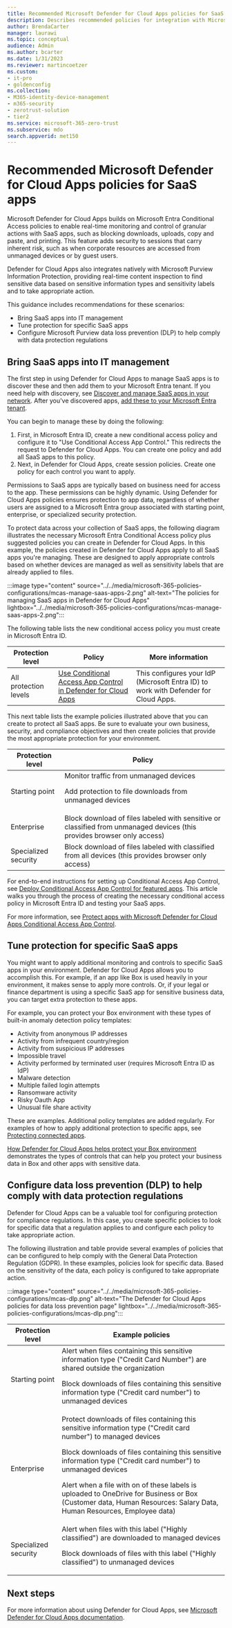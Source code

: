 ```yaml
---
title: Recommended Microsoft Defender for Cloud Apps policies for SaaS apps
description: Describes recommended policies for integration with Microsoft Defender for Cloud Apps.
author: BrendaCarter
manager: laurawi
ms.topic: conceptual
audience: Admin
ms.author: bcarter
ms.date: 1/31/2023
ms.reviewer: martincoetzer
ms.custom:
- it-pro
- goldenconfig
ms.collection:
- M365-identity-device-management
- m365-security
- zerotrust-solution
- tier2
ms.service: microsoft-365-zero-trust
ms.subservice: mdo
search.appverid: met150
---
```


# Recommended Microsoft Defender for Cloud Apps policies for SaaS apps

Microsoft Defender for Cloud Apps builds on Microsoft Entra Conditional Access policies to enable real-time monitoring and control of granular actions with SaaS apps, such as blocking downloads, uploads, copy and paste, and printing. This feature adds security to sessions that carry inherent risk, such as when corporate resources are accessed from unmanaged devices or by guest users.

Defender for Cloud Apps also integrates natively with Microsoft Purview Information Protection, providing real-time content inspection to find sensitive data based on sensitive information types and sensitivity labels and to take appropriate action.

This guidance includes recommendations for these scenarios:

- Bring SaaS apps into IT management
- Tune protection for specific SaaS apps
- Configure Microsoft Purview data loss prevention (DLP) to help comply with data protection regulations

## Bring SaaS apps into IT management

The first step in using Defender for Cloud Apps to manage SaaS apps is to discover these and then add them to your Microsoft Entra tenant. If you need help with discovery, see [Discover and manage SaaS apps in your network](/cloud-app-security/tutorial-shadow-it). After you've discovered apps, [add these to your Microsoft Entra tenant](/azure/active-directory/manage-apps/add-application-portal).

You can begin to manage these by doing the following:

1. First, in Microsoft Entra ID, create a new conditional access policy and configure it to "Use Conditional Access App Control." This redirects the request to Defender for Cloud Apps. You can create one policy and add all SaaS apps to this policy.
1. Next, in Defender for Cloud Apps, create session policies. Create one policy for each control you want to apply.

Permissions to SaaS apps are typically based on business need for access to the app. These permissions can be highly dynamic. Using Defender for Cloud Apps policies ensures protection to app data, regardless of whether users are assigned to a Microsoft Entra group associated with starting point, enterprise, or specialized security protection.

To protect data across your collection of SaaS apps, the following diagram illustrates the necessary Microsoft Entra Conditional Access policy plus suggested policies you can create in Defender for Cloud Apps. In this example, the policies created in Defender for Cloud Apps apply to all SaaS apps you're managing. These are designed to apply appropriate controls based on whether devices are managed as well as sensitivity labels that are already applied to files.

:::image type="content" source="../../media/microsoft-365-policies-configurations/mcas-manage-saas-apps-2.png" alt-text="The policies for managing SaaS apps in Defender for Cloud Apps" lightbox="../../media/microsoft-365-policies-configurations/mcas-manage-saas-apps-2.png":::

The following table lists the new conditional access policy you must create in Microsoft Entra ID.

|Protection level|Policy|More information|
|---|---|---|
|All protection levels|[Use Conditional Access App Control in Defender for Cloud Apps](/cloud-app-security/proxy-deployment-aad#configure-integration-with-azure-ad)|This configures your IdP (Microsoft Entra ID) to work with Defender for Cloud Apps.|

This next table lists the example policies illustrated above that you can create to protect all SaaS apps. Be sure to evaluate your own business, security, and compliance objectives and then create policies that provide the most appropriate protection for your environment.

|Protection level|Policy|
|---|---|
|Starting point|Monitor traffic from unmanaged devices <p> Add protection to file downloads from unmanaged devices|
|Enterprise|Block download of files labeled with sensitive or classified from unmanaged devices (this provides browser only access)|
|Specialized security|Block download of files labeled with classified from all devices (this provides browser only access)|

For end-to-end instructions for setting up Conditional Access App Control, see [Deploy Conditional Access App Control for featured apps](/cloud-app-security/proxy-deployment-aad). This article walks you through the process of creating the necessary conditional access policy in Microsoft Entra ID and testing your SaaS apps.

For more information, see [Protect apps with Microsoft Defender for Cloud Apps Conditional Access App Control](/cloud-app-security/proxy-intro-aad).

## Tune protection for specific SaaS apps

You might want to apply additional monitoring and controls to specific SaaS apps in your environment. Defender for Cloud Apps allows you to accomplish this. For example, if an app like Box is used heavily in your environment, it makes sense to apply more controls. Or, if your legal or finance department is using a specific SaaS app for sensitive business data, you can target extra protection to these apps.

For example, you can protect your Box environment with these types of built-in anomaly detection policy templates:

- Activity from anonymous IP addresses
- Activity from infrequent country/region
- Activity from suspicious IP addresses
- Impossible travel
- Activity performed by terminated user (requires Microsoft Entra ID as IdP)
- Malware detection
- Multiple failed login attempts
- Ransomware activity
- Risky Oauth App
- Unusual file share activity

These are examples. Additional policy templates are added regularly. For examples of how to apply additional protection to specific apps, see [Protecting connected apps](/cloud-app-security/protect-connected-apps).

[How Defender for Cloud Apps helps protect your Box environment](/cloud-app-security/protect-box) demonstrates the types of controls that can help you protect your business data in Box and other apps with sensitive data.

## Configure data loss prevention (DLP) to help comply with data protection regulations

Defender for Cloud Apps can be a valuable tool for configuring protection for compliance regulations. In this case, you create specific policies to look for specific data that a regulation applies to and configure each policy to take appropriate action.

The following illustration and table provide several examples of policies that can be configured to help comply with  the General Data Protection Regulation (GDPR). In these examples, policies look for specific data. Based on the sensitivity of the data, each policy is configured to take appropriate action.

:::image type="content" source="../../media/microsoft-365-policies-configurations/mcas-dlp.png" alt-text="The Defender for Cloud Apps policies for data loss prevention page" lightbox="../../media/microsoft-365-policies-configurations/mcas-dlp.png":::

|Protection level|Example policies|
|---|---|
|Starting point|Alert when files containing this sensitive information type ("Credit Card Number") are shared outside the organization <p> Block downloads of files containing this sensitive information type ("Credit card number") to unmanaged devices|
|Enterprise|Protect downloads of files containing this sensitive information type ("Credit card number") to managed devices <p> Block downloads of files containing this sensitive information type ("Credit card number") to unmanaged devices <p> Alert when a file with on of these labels is uploaded to OneDrive for Business or Box (Customer data, Human Resources: Salary Data, Human Resources, Employee data)|
|Specialized security|Alert when files with this label ("Highly classified") are downloaded to managed devices <p> Block downloads of files with this label ("Highly classified") to unmanaged devices|

## Next steps

For more information about using Defender for Cloud Apps, see [Microsoft Defender for Cloud Apps documentation](/defender-cloud-apps/).
